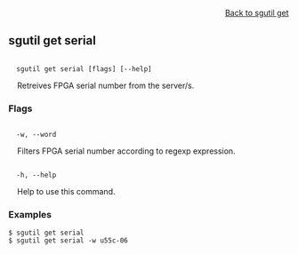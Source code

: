 <div id="readme" class="Box-body readme blob js-code-block-container">
<article class="markdown-body entry-content p-3 p-md-6" itemprop="text">
<p align="right">
<a href="https://github.com/fpgasystems/hacc/blob/main/CLI/docs/sgutil-get.md#sgutil-get">Back to sgutil get</a>
</p>

## sgutil get serial

<code>
  sgutil get serial [flags] [--help]
</code>
<p>
  &nbsp; &nbsp; Retreives FPGA serial number from the server/s.
</p>
<!-- The number of parallel client threads to run is four by default. -->

### Flags
<code>
  -w, --word <string>
</code>
<p>
  &nbsp; &nbsp; Filters FPGA serial number according to regexp expression.
</p>

<code>
  -h, --help <string>
</code>
<p>
  &nbsp; &nbsp; Help to use this command.
</p>

### Examples
```
$ sgutil get serial
$ sgutil get serial -w u55c-06
```